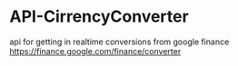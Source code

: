 # API-CirrencyConverter

api for getting in realtime conversions from google finance
https://finance.google.com/finance/converter

